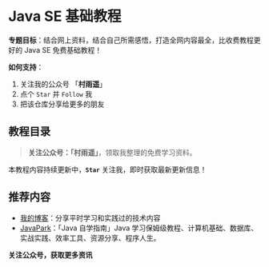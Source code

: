 # Java SE 基础教程

**专题目标**：结合网上资料，结合自己所需感悟，打造全网内容最全，比收费教程更好的 Java SE 免费基础教程！

**如何支持**：

1. 关注我的公众号 「**村雨遥**」
2. 点个 `Star` 并 `Follow` 我
3. 把该仓库分享给更多的朋友

## 教程目录

> **关注公众号：「村雨遥」**，领取我整理的免费学习资料。<br>

本教程内容持续更新中，**`Star`** 关注我，即时获取最新更新信息！

## 推荐内容

- [我的博客](https://cunyu1943.site)：分享平时学习和实践过的技术内容
- [JavaPark](https://github.com/cunyu1943/JavaPark)：「Java 自学指南」Java 学习保姆级教程、计算机基础、数据库、实战实践、效率工具、资源分享、程序人生。

**关注公众号，获取更多资讯**

